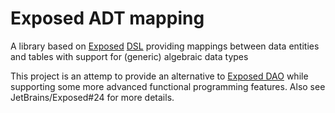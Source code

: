 # Exposed ADT mapping

A library based on [Exposed](https://github.com/JetBrains/Exposed) [DSL](https://github.com/JetBrains/Exposed/wiki/DSL) providing mappings between data entities and tables with support for (generic) algebraic data types

This project is an attemp to provide an alternative to [Exposed DAO](https://github.com/JetBrains/Exposed/wiki/DAO) while supporting some more advanced functional programming features. Also see JetBrains/Exposed#24 for more details.
